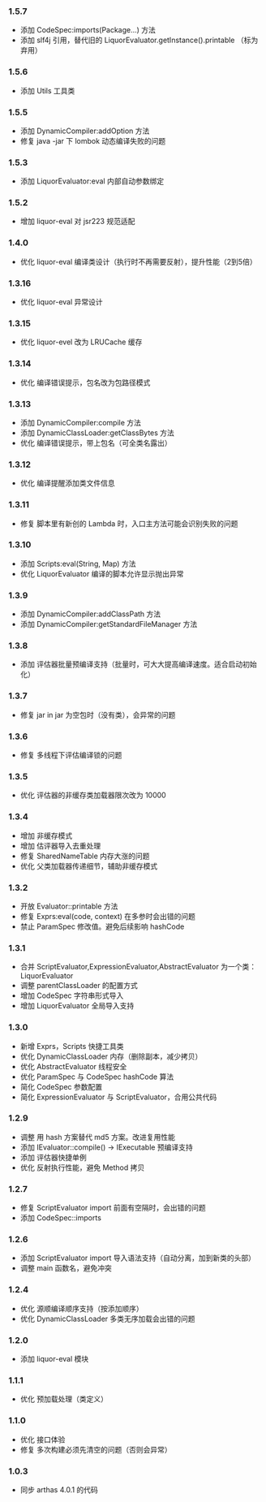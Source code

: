 ### 1.5.7

* 添加 CodeSpec:imports(Package...) 方法
* 添加 slf4j 引用，替代旧的 LiquorEvaluator.getInstance().printable （标为弃用）

### 1.5.6

* 添加 Utils 工具类

### 1.5.5

* 添加 DynamicCompiler:addOption 方法
* 修复 java -jar 下 lombok 动态编译失败的问题

### 1.5.3

* 添加 LiquorEvaluator:eval 内部自动参数绑定

### 1.5.2
* 增加 liquor-eval 对 jsr223 规范适配

### 1.4.0
* 优化 liquor-eval 编译类设计（执行时不再需要反射），提升性能（2到5倍） 

### 1.3.16

* 优化 liquor-eval 异常设计

### 1.3.15

* 优化 liquor-evel 改为 LRUCache 缓存 

### 1.3.14

* 优化 编译错误提示，包名改为包路径模式

### 1.3.13

* 添加 DynamicCompiler:compile 方法
* 添加 DynamicClassLoader:getClassBytes 方法
* 优化 编译错误提示，带上包名（可全类名露出）

### 1.3.12

* 优化 编译提醒添加类文件信息

### 1.3.11

* 修复 脚本里有新创的 Lambda 时，入口主方法可能会识别失败的问题

### 1.3.10

* 添加 Scripts:eval(String, Map) 方法
* 优化 LiquorEvaluator 编译的脚本允许显示抛出异常

### 1.3.9

* 添加 DynamicCompiler:addClassPath 方法
* 添加 DynamicCompiler:getStandardFileManager 方法

### 1.3.8

* 添加 评估器批量预编译支持（批量时，可大大提高编译速度。适合启动初始化）

### 1.3.7

* 修复 jar in jar 为空包时（没有类），会异常的问题

### 1.3.6

* 修复 多线程下评估编译锁的问题

### 1.3.5

* 优化 评估器的非缓存类加载器限次改为 10000

### 1.3.4

* 增加 非缓存模式
* 增加 估评器导入去重处理
* 修复 SharedNameTable 内存大涨的问题
* 优化 父类加载器传递细节，辅助非缓存模式

### 1.3.2

* 开放 Evaluator::printable 方法
* 修复 Exprs:eval(code, context) 在多参时会出错的问题
* 禁止 ParamSpec 修改值。避免后续影响 hashCode

### 1.3.1

* 合并 ScriptEvaluator,ExpressionEvaluator,AbstractEvaluator 为一个类：LiquorEvaluator
* 调整 parentClassLoader 的配置方式
* 增加 CodeSpec 字符串形式导入
* 增加 LiquorEvaluator 全局导入支持

### 1.3.0

* 新增 Exprs，Scripts 快捷工具类
* 优化 DynamicClassLoader 内存（删除副本，减少拷贝）
* 优化 AbstractEvaluator 线程安全
* 优化 ParamSpec 与 CodeSpec hashCode 算法
* 简化 CodeSpec 参数配置
* 简化 ExpressionEvaluator 与 ScriptEvaluator，合用公共代码

### 1.2.9

* 调整 用 hash 方案替代 md5 方案。改进复用性能
* 添加 IEvaluator::compile() -> IExecutable 预编译支持
* 添加 评估器快捷单例
* 优化 反射执行性能，避免 Method 拷贝

### 1.2.7

* 修复 ScriptEvaluator import 前面有空隔时，会出错的问题
* 添加 CodeSpec::imports

### 1.2.6

* 添加 ScriptEvaluator import 导入语法支持（自动分离，加到新类的头部）
* 调整 main 函数名，避免冲突

### 1.2.4

* 优化 源顺编译顺序支持（按添加顺序）
* 优化 DynamicClassLoader 多类无序加载会出错的问题

### 1.2.0

* 添加 liquor-eval 模块

### 1.1.1

* 优化 预加载处理（类定义）

### 1.1.0

* 优化 接口体验
* 修复 多次构建必须先清空的问题（否则会异常）

### 1.0.3

* 同步 arthas 4.0.1 的代码